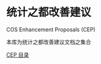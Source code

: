# 统计之都改善建议

COS Enhancement Proposals (CEP)

本库为统计之都改善建议文档之集合

[CEP 目录](https://github.com/cosname/admin/blob/master/CEP/cep-000.md)

